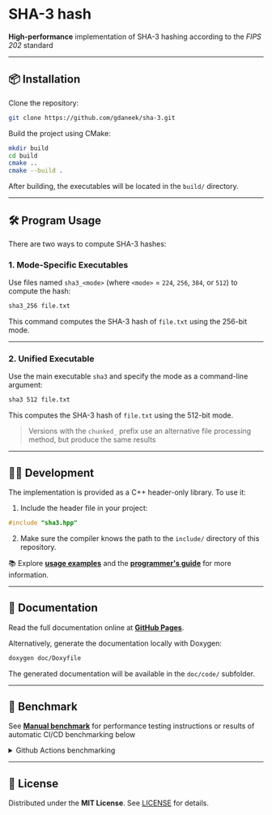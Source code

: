 # SHA-3 hash

**High-performance** implementation of SHA-3 hashing according to the *FIPS 202* standard

---

## 📦 Installation

Clone the repository:

```bash
git clone https://github.com/gdaneek/sha-3.git
```

Build the project using CMake:

```bash
mkdir build
cd build
cmake ..
cmake --build .
```

After building, the executables will be located in the `build/` directory.

---

## 🛠️ Program Usage

There are two ways to compute SHA-3 hashes:

### 1. Mode-Specific Executables

Use files named `sha3_<mode>` (where `<mode>` = `224`, `256`, `384`, or `512`) to compute the hash:

```bash
sha3_256 file.txt
```

This command computes the SHA-3 hash of `file.txt` using the 256-bit mode.

---

### 2. Unified Executable

Use the main executable `sha3` and specify the mode as a command-line argument:

```bash
sha3 512 file.txt
```

This computes the SHA-3 hash of `file.txt` using the 512-bit mode.

> Versions with the `chunked_` prefix use an alternative file processing method, but produce the same results


---

## 🧑‍💻 Development

The implementation is provided as a C++ header-only library. To use it:

1. Include the header file in your project:

```cpp
#include "sha3.hpp"
```

2. Make sure the compiler knows the path to the `include/` directory of this repository.

📚 Explore [**usage examples**](example/) and the [**programmer's guide**](https://gdaneek.github.io/sha-3) for more information.

---

## 📄 Documentation

Read the full documentation online at [**GitHub Pages**](https://gdaneek.github.io/sha-3).

Alternatively, generate the documentation locally with Doxygen:

```bash
doxygen doc/Doxyfile
```

The generated documentation will be available in the `doc/code/` subfolder.

---

## 🧪 Benchmark

See [**Manual benchmark**](doc/benchmark.md) for performance testing instructions or
results of automatic CI/CD benchmarking below

<details>
<summary>Github Actions benchmarking</summary>


> Runs on ubuntu latest


<!-- BENCHMARK_START -->

### sha-3-224

| Command | Mean [s] | Min [s] | Max [s] | Relative |
|:---|---:|---:|---:|---:|
| `./sha3 224 4GB` | 9.784 ± 0.003 | 9.781 | 9.792 | 1.00 |
| `./chunked_sha3_224 4GB` | 9.884 ± 0.011 | 9.877 | 9.906 | 1.01 ± 0.00 |
| `openssl dgst -sha3-224 4GB` | 10.084 ± 0.063 | 10.022 | 10.257 | 1.03 ± 0.01 |
| `sha3sum -a 224 4GB` | 16.449 ± 0.722 | 16.210 | 18.504 | 1.68 ± 0.07 |
| `rhash --sha3-224 4GB` | 12.276 ± 0.011 | 12.262 | 12.299 | 1.25 ± 0.00 |

### sha-3-256

| Command | Mean [s] | Min [s] | Max [s] | Relative |
|:---|---:|---:|---:|---:|
| `./sha3 256 4GB` | 10.338 ± 0.003 | 10.334 | 10.345 | 1.00 |
| `./chunked_sha3_256 4GB` | 10.434 ± 0.011 | 10.426 | 10.463 | 1.01 ± 0.00 |
| `openssl dgst -sha3-256 4GB` | 10.641 ± 0.049 | 10.605 | 10.778 | 1.03 ± 0.00 |
| `sha3sum -a 256 4GB` | 17.119 ± 0.301 | 17.005 | 17.973 | 1.66 ± 0.03 |
| `rhash --sha3-256 4GB` | 12.937 ± 0.053 | 12.895 | 13.078 | 1.25 ± 0.01 |

### sha-3-384

| Command | Mean [s] | Min [s] | Max [s] | Relative |
|:---|---:|---:|---:|---:|
| `./sha3 384 4GB` | 13.397 ± 0.006 | 13.391 | 13.410 | 1.03 ± 0.00 |
| `./chunked_sha3_384 4GB` | 13.483 ± 0.018 | 13.472 | 13.530 | 1.03 ± 0.00 |
| `openssl dgst -sha3-384 4GB` | 13.064 ± 0.018 | 13.046 | 13.101 | 1.00 |
| `sha3sum -a 384 4GB` | 21.465 ± 0.025 | 21.437 | 21.510 | 1.64 ± 0.00 |
| `rhash --sha3-384 4GB` | 16.663 ± 0.020 | 16.643 | 16.706 | 1.28 ± 0.00 |

### sha-3-512

| Command | Mean [s] | Min [s] | Max [s] | Relative |
|:---|---:|---:|---:|---:|
| `./sha3 512 4GB` | 19.168 ± 0.022 | 19.147 | 19.210 | 1.04 ± 0.00 |
| `./chunked_sha3_512 4GB` | 19.254 ± 0.014 | 19.244 | 19.292 | 1.04 ± 0.00 |
| `openssl dgst -sha3-512 4GB` | 18.455 ± 0.011 | 18.441 | 18.473 | 1.00 |
| `sha3sum -a 512 4GB` | 29.898 ± 0.056 | 29.845 | 30.021 | 1.62 ± 0.00 |
| `rhash --sha3-512 4GB` | 23.764 ± 0.040 | 23.724 | 23.867 | 1.29 ± 0.00 |


### Summary

| Top | Command |
|-----|---------|
| 🥇 | ./sha3<br>openssl |
| 🥈 | ./chunked_sha3 |
| 🥉 | rhash |

<!-- BENCHMARK_END -->

</details>


---

## 📜 License

Distributed under the **MIT License**. See [LICENSE](LICENSE) for details.
